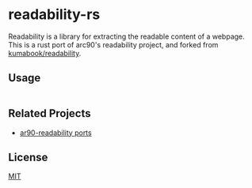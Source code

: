 # readability-rs

Readability is a library for extracting the readable content of a
webpage. This is a rust port of arc90's readability project, and forked from
[kumabook/readability](https://github.com/kumabook/readability).

## Usage

``` rust

```

## Related Projects

- [ar90-readability ports](https://github.com/masukomi/ar90-readability#ports)

## License

[MIT](LICENSE)
